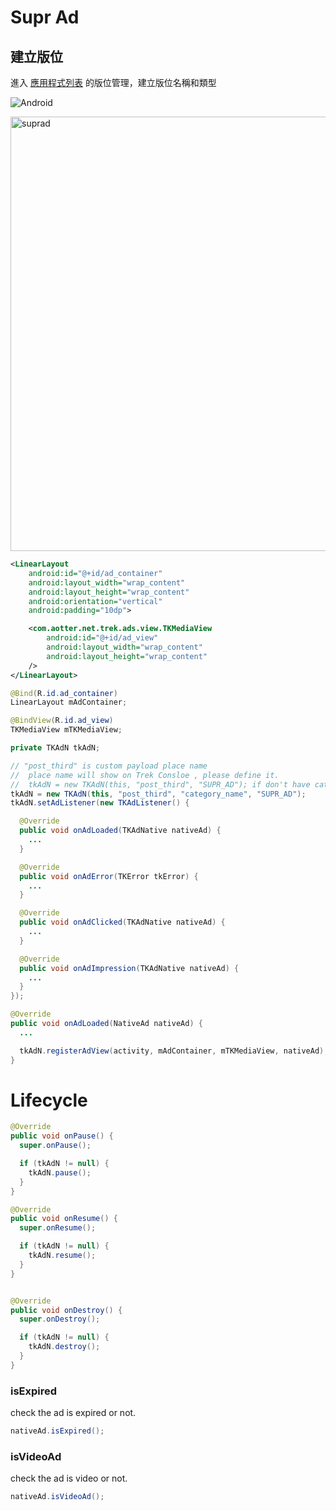 # Supr Ad

## 建立版位

進入 [應用程式列表](https://trek.aotter.net/publisher/list/app) 的版位管理，建立版位名稱和類型

![Android](https://user-images.githubusercontent.com/48562635/121494446-55ed5400-ca0b-11eb-802b-fe90d2790603.jpg)

<img width="695" alt="suprad" src="https://user-images.githubusercontent.com/48562635/121494650-8503c580-ca0b-11eb-94d1-e50f31310045.png">

```xml
<LinearLayout
    android:id="@+id/ad_container"
    android:layout_width="wrap_content"
    android:layout_height="wrap_content"
    android:orientation="vertical"
    android:padding="10dp">

    <com.aotter.net.trek.ads.view.TKMediaView
        android:id="@+id/ad_view"
        android:layout_width="wrap_content"
        android:layout_height="wrap_content"
    />
</LinearLayout>
```


```java
@Bind(R.id.ad_container)
LinearLayout mAdContainer;

@BindView(R.id.ad_view)
TKMediaView mTKMediaView;

private TKAdN tkAdN;

// "post_third" is custom payload place name
//  place name will show on Trek Consloe , please define it.
//  tkAdN = new TKAdN(this, "post_third", "SUPR_AD"); if don't have category, you can without it.
tkAdN = new TKAdN(this, "post_third", "category_name", "SUPR_AD");
tkAdN.setAdListener(new TKAdListener() {

  @Override
  public void onAdLoaded(TKAdNative nativeAd) {
    ...
  }

  @Override
  public void onAdError(TKError tkError) {
    ...
  }

  @Override
  public void onAdClicked(TKAdNative nativeAd) {
    ...
  }

  @Override
  public void onAdImpression(TKAdNative nativeAd) {
    ...
  }
});

```

```java
@Override
public void onAdLoaded(NativeAd nativeAd) {
  ...

  tkAdN.registerAdView(activity, mAdContainer, mTKMediaView, nativeAd);
}
```

# Lifecycle

```java
@Override
public void onPause() {
  super.onPause();

  if (tkAdN != null) {
    tkAdN.pause();
  }
}

@Override
public void onResume() {
  super.onResume();

  if (tkAdN != null) {
    tkAdN.resume();
  }
}


@Override
public void onDestroy() {
  super.onDestroy();

  if (tkAdN != null) {
    tkAdN.destroy();
  }
}

```

### isExpired
check the ad is expired or not.
```java
nativeAd.isExpired();
```

### isVideoAd
check the ad is video or not.
```java
nativeAd.isVideoAd();
```